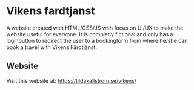 # Vikens fardtjanst
A website created with HTML/CSS/JS with focus on UI/UX to make the website useful for everyone. It is completly fictional and only has a loginbutton to redirect the user to a bookingform from where he/she can book a travel with Vikens Färdtjänst.

## Website
Visit this website at: https://tildakallstrom.se/vikens/
